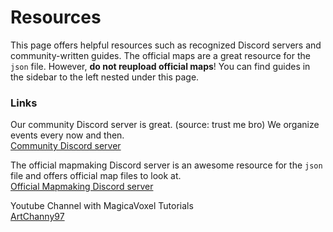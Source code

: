 # Resources
This page offers helpful resources such as recognized Discord servers and community-written guides. The official maps are a great resource for the `json` file. However, **do not reupload official maps**! You can find guides in the sidebar to the left nested under this page.

### Links
Our community Discord server is great. (source: trust me bro) We organize events every now and then.<br/>
[Community Discord server](https://discord.gg/t5zhZRJ2w3)

The official mapmaking Discord server is an awesome resource for the `json` file and offers official map files to look at.<br/>
[Official Mapmaking Discord server](https://discord.gg/sJA3cs4DEV)

Youtube Channel with MagicaVoxel Tutorials<br/>
[ArtChanny97](https://youtube.com/c/ArtChanny97)